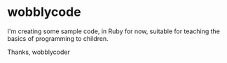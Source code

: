 wobblycode
==========

I'm creating some sample code, in Ruby for now, suitable for teaching the basics of programming to children.

Thanks,
wobblycoder
